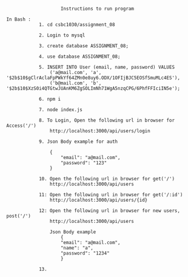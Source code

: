                         Instructions to run program

    In Bash :
                1. cd csbc1030/assignment_08

				2. Login to mysql

				3. create database ASSIGNMENT_08; 
				
				4. use database ASSIGNMENT_08;

				5. INSERT INTO User (email, name, password) VALUES
					('a@mail.com', 'a', '$2b$10$gClrAclaFpPWkYf64ZMn0e8uy6.ODX/1OFIjBJC5EOSfSmuMLc4ES'),
					('b@mail.com', 'b', '$2b$10$XzS0i4QTGtwJUAnKM6ZgSOLImNh71WgA5nzqCPG/6PhfFFIciIN5e');	
 				
				6. npm i
                
				7. node index.js
				
				8. To Login, Open the following url in browser for Access('/')
					http://localhost:3000/api/users/login

				9. Json Body example for auth
		
					{
						"email": "a@mail.com",
						"password": "123"
					}
		
				10. Open the following url in browser for get('/')
					http://localhost:3000/api/users
		
				11: Open the following url in browser for get('/:id')
					http://localhost:3000/api/users/{id}
				
				12: Open the following url in browser for new users, post('/')
					http://localhost:3000/api/users

					Json Body example
						{
						"email": "a@mail.com",
						"name": "a",
						"password": "1234"
						}

				13. 
		